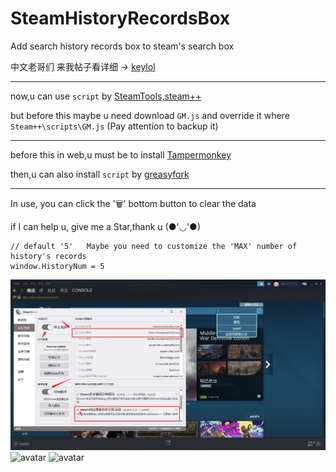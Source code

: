 # SteamHistoryRecordsBox
Add  search history records box to steam's search box

中文老哥们 来我帖子看详细 → [keylol](https://keylol.com/t693504-1-1) 

------

now,u can use `script` by [SteamTools,steam++](https://github.com/SteamTools-Team/SteamTools)

but before this maybe u need download `GM.js` and override it where `Steam++\scripts\GM.js`  (Pay attention to backup it)

------

before this in web,u must be to install 
[Tampermonkey](https://www.tampermonkey.net/) 

then,u can also install `script` by [greasyfork](https://greasyfork.org/zh-CN/scripts/422927) 

------

In use, you can click the '🗑' bottom button to clear the data

if I can help u, give me a Star,thank u (●'◡'●)

```
// default '5'   Maybe you need to customize the 'MAX' number of history's records
window.HistoryNum = 5
```

![avatar](https://github.com/wsz987/SteamHistoryRecordsBox/blob/main/steamtools.jpg?raw=true)
![avatar](https://github.com/wsz987/Steam-history-records-box/blob/main/1.jpg?raw=true)
![avatar](https://github.com/wsz987/Steam-history-records-box/blob/main/2.jpg?raw=true)
